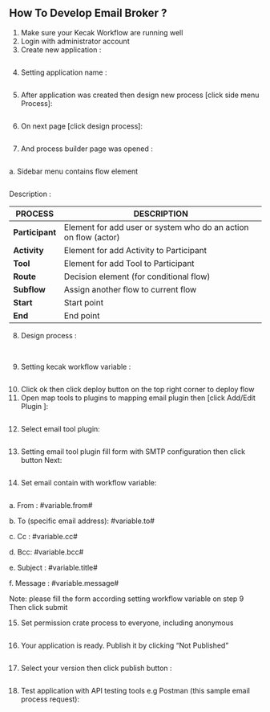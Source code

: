 ## How To Develop Email Broker ?



1. Make sure your Kecak Workflow are running well
2. Login with administrator account
3. Create new application :

<img src="https://raw.githubusercontent.com/kinnara-digital-studio/kecak-workflow/master/docs/assets/3.emailBroker.png" alt="" />

4. Setting application name :

<img src="https://raw.githubusercontent.com/kinnara-digital-studio/kecak-workflow/master/docs/assets/4.emailBroker.png" alt="" />


5. After application was created then design new process [click side menu Process]: 

<img src="https://raw.githubusercontent.com/kinnara-digital-studio/kecak-workflow/master/docs/assets/5.emailBroker.png" alt="" />


6. On next page [click design process]:

<img src="https://raw.githubusercontent.com/kinnara-digital-studio/kecak-workflow/master/docs/assets/6.emailBroker.png" alt="" />


7. And process builder page was opened :

<img src="https://raw.githubusercontent.com/kinnara-digital-studio/kecak-workflow/master/docs/assets/7.emailBroker.png" alt="" />

  a. Sidebar menu contains flow element 
  
  <img src="https://raw.githubusercontent.com/kinnara-digital-studio/kecak-workflow/master/docs/assets/7.a.emailBroker.png" alt="" weight="20" />

		
Description :

|     PROCESS     |                           DESCRIPTION                         |
|-----------------|---------------------------------------------------------------|
|**Participant**  |Element for add user or system who do an action on flow (actor)|
|**Activity**     |Element for add Activity to Participant                        |
|**Tool**         |Element for add Tool to Participant                            |
|**Route**        |Decision element (for conditional flow)                       |
|**Subflow**      |Assign another flow to current flow                            |
|**Start**        |Start point                                                    |
|**End**          |End point                                                      |


8. Design process :

<img src="https://raw.githubusercontent.com/kinnara-digital-studio/kecak-workflow/master/docs/assets/8.emailBroker.png" alt="" />

<img src="https://raw.githubusercontent.com/kinnara-digital-studio/kecak-workflow/master/docs/assets/8.a.emailBroker.png" alt="" />


9. Setting kecak workflow variable : 

<img src="https://raw.githubusercontent.com/kinnara-digital-studio/kecak-workflow/master/docs/assets/9.emailBroker.png" alt="" />


10. Click ok then click deploy button on the top right corner to deploy flow
11. Open map tools to plugins to mapping email plugin then [click Add/Edit Plugin ]: 

<img src="https://raw.githubusercontent.com/kinnara-digital-studio/kecak-workflow/master/docs/assets/11.emailBroker.png" alt="" />


12. Select email tool plugin:

<img src="https://raw.githubusercontent.com/kinnara-digital-studio/kecak-workflow/master/docs/assets/12.emailBroker.png" alt="" />


13. Setting email tool plugin fill form with SMTP configuration then click button Next:

<img src="https://raw.githubusercontent.com/kinnara-digital-studio/kecak-workflow/master/docs/assets/13.emailBroker.png" alt="" />


14. Set email contain with workflow variable:

<img src="https://raw.githubusercontent.com/kinnara-digital-studio/kecak-workflow/master/docs/assets/14.emailBroker.png" alt="" />


  a. From : #variable.from#
  
  b. To (specific email address): #variable.to#
  
  c. Cc : #variable.cc#
  
  d. Bcc: #variable.bcc#
  
  e. Subject : #variable.title#
  
  f. Message : #variable.message#
  
  Note: please fill the form according setting workflow variable on step 9
  Then click submit
  
  
15. Set permission crate process to everyone, including anonymous

<img src="https://raw.githubusercontent.com/kinnara-digital-studio/kecak-workflow/master/docs/assets/15.emailBroker.png" alt="" />


16. Your application is ready. Publish it by clicking “Not Published” 

<img src="https://raw.githubusercontent.com/kinnara-digital-studio/kecak-workflow/master/docs/assets/16.emailBroker.png" alt="" />


17. Select your version then click publish button :

<img src="https://raw.githubusercontent.com/kinnara-digital-studio/kecak-workflow/master/docs/assets/17.emailBroker.png" alt="" />


18. Test application with API testing tools e.g Postman (this sample email process request):

<img src="https://raw.githubusercontent.com/kinnara-digital-studio/kecak-workflow/master/docs/assets/18.emailBroker.png" alt="" />


